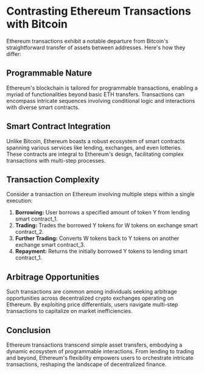 # Contrasting Ethereum Transactions with Bitcoin

Ethereum transactions exhibit a notable departure from Bitcoin's straightforward transfer of assets between addresses. Here's how they differ:

## Programmable Nature

Ethereum's blockchain is tailored for programmable transactions, enabling a myriad of functionalities beyond basic ETH transfers. Transactions can encompass intricate sequences involving conditional logic and interactions with diverse smart contracts.

## Smart Contract Integration

Unlike Bitcoin, Ethereum boasts a robust ecosystem of smart contracts spanning various services like lending, exchanges, and even lotteries. These contracts are integral to Ethereum's design, facilitating complex transactions with multi-step processes.

## Transaction Complexity

Consider a transaction on Ethereum involving multiple steps within a single execution:

1. **Borrowing:** User borrows a specified amount of token Y from lending smart contract_1.
2. **Trading:** Trades the borrowed Y tokens for W tokens on exchange smart contract_2.
3. **Further Trading:** Converts W tokens back to Y tokens on another exchange smart contract_3.
4. **Repayment:** Returns the initially borrowed Y tokens to lending smart contract_1.

## Arbitrage Opportunities

Such transactions are common among individuals seeking arbitrage opportunities across decentralized crypto exchanges operating on Ethereum. By exploiting price differentials, users navigate multi-step transactions to capitalize on market inefficiencies.

## Conclusion

Ethereum transactions transcend simple asset transfers, embodying a dynamic ecosystem of programmable interactions. From lending to trading and beyond, Ethereum's flexibility empowers users to orchestrate intricate transactions, reshaping the landscape of decentralized finance.